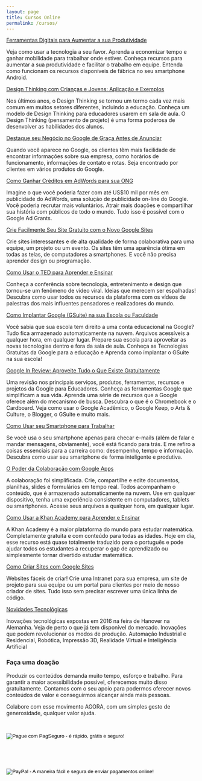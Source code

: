 ```yaml
---
layout: page
title: Cursos Online
permalink: /cursos/
---
```


[Ferramentas Digitais para Aumentar a sua Produtividade](https://academiadosinovadores.com.br/cursoprodutividade)

Veja como usar a tecnologia a seu favor. Aprenda a economizar tempo e ganhar mobilidade para trabalhar onde estiver. Conheça recursos para aumentar a sua produtividade e facilitar o trabalho em equipe. Entenda como funcionam os recursos disponíveis de fábrica no seu smartphone Android.

[Design Thinking com Crianças e Jovens: Aplicação e Exemplos](https://academiadosinovadores.com.br/cursodesignthinking)

Nos últimos anos, o Design Thinking se tornou um termo cada vez mais comum em muitos setores diferentes, incluindo a educação. Conheça um modelo de Design Thinking para educadores usarem em sala de aula. O Design Thinking (pensamento de projeto) é uma forma poderosa de desenvolver as habilidades dos alunos.

[Destaque seu Negócio no Google de Graça Antes de Anunciar](https://academiadosinovadores.com.br/cursomeunegocio)

Quando você aparece no Google, os clientes têm mais facilidade de encontrar informações sobre sua empresa, como horários de funcionamento, informações de contato e rotas. Seja encontrado por clientes em vários produtos do Google.

[Como Ganhar Créditos em AdWords para sua ONG](https://www.udemy.com/como-ganhar-creditos-em-adwords-para-sua-ong/?couponCode=ACADEMY_GRANTS_90)

Imagine o que você poderia fazer com até US$10 mil por mês em publicidade do AdWords, uma solução de publicidade on-line do Google. Você poderia recrutar mais voluntários. Atrair mais doações e compartilhar sua história com públicos de todo o mundo. Tudo isso é possível com o Google Ad Grants.

[Crie Facilmente Seu Site Gratuito com o Novo Google Sites](https://academiadosinovadores.com.br/cursosites)

Crie sites interessantes e de alta qualidade de forma colaborativa para uma equipe, um projeto ou um evento. Os sites têm uma aparência ótima em todas as telas, de computadores a smartphones. E você não precisa aprender design ou programação.

[Como Usar o TED para Aprender e Ensinar](https://www.udemy.com/como-usar-o-ted/)

Conheça a conferência sobre tecnologia, entretenimento e design que tornou-se um fenômeno de vídeo viral. Ideias que merecem ser espalhadas! Descubra como usar todos os recursos da plataforma com os vídeos de palestras dos mais influentes pensadores e realizadores do mundo.

[Como Implantar Google (GSuite) na sua Escola ou Faculdade](https://www.udemy.com/como-implantar-gsuite-na-sua-escola-ou-faculdade/)

Você sabia que sua escola tem direito a uma conta educacional na Google? Tudo fica armazenado automaticamente na nuvem. Arquivos acessíveis a qualquer hora, em qualquer lugar. Prepare sua escola para aproveitar as novas tecnologias dentro e fora da sala de aula. Conheça as Tecnologias Gratuitas da Google para a educação e Aprenda como implantar o GSuite na sua escola!

[Google In Review: Aproveite Tudo o Que Existe Gratuitamente](https://www.udemy.com/google-in-review-para-alem-do-buscador/)

Uma revisão nos principais serviços, produtos, ferramentas, recursos e projetos da Google para Educadores. Conheça  as ferramentas Google que simplificam a sua vida. Aprenda uma série de recursos que a Google oferece além do mecanismo de busca. Descubra o que é o Chromebook e o Cardboard. Veja como usar o Google Acadêmico, o Google Keep, o Arts & Culture, o Blogger, o GSuite e muito mais.

[Como Usar seu Smartphone para Trabalhar](https://inovadores.coursify.me/courses/como-usar-seu-smartphone-para-trabalhar)

Se você usa o seu smartphone apenas para checar e-mails (além de falar e mandar mensagens, obviamente), você está ficando para trás. E me refiro a coisas essenciais para a carreira como: desempenho, tempo e informação. Descubra como usar seu smartphone de forma inteligente e produtiva.

[O Poder da Colaboração com Google Apps](https://inovadores.coursify.me/courses/o-poder-da-colaboracao-com-google-apps)

A colaboração foi simplificada. Crie, compartilhe e edite documentos, planilhas, slides e formulários em tempo real. Todos acompanham o conteúdo, que é armazenado automaticamente na nuvem. Use em qualquer dispositivo, tenha uma experiência consistente em computadores, tablets ou smartphones. Acesse seus arquivos a qualquer hora, em qualquer lugar.

[Como Usar a Khan Academy para Aprender e Ensinar](https://www.udemy.com/como-usar-a-khan-academy/)

A Khan Academy é a maior plataforma do mundo para estudar matemática. Completamente gratuita e com conteúdo para todas as idades. Hoje em dia, esse recurso está quase totalmente traduzido para o português e pode ajudar todos os estudantes a recuperar o gap de aprendizado ou simplesmente tornar divertido estudar matemática.

[Como Criar Sites com Google Sites](https://inovadores.coursify.me/courses/criacao-de-conteudo-com-google-sites)

Websites fáceis de criar! Crie uma Intranet para sua empresa, um site de projeto para sua equipe ou um portal para clientes por meio de nosso criador de sites. Tudo isso sem precisar escrever uma única linha de código.

[Novidades Tecnológicas](https://inovadores.coursify.me/courses/novidades-tecnologicas-automacao-robotica-impressao-3d-e-inteligencia-artificial)

Inovações tecnológicas expostas em 2016 na feira de Hanover na Alemanha. Veja de perto o que já tem disponível do mercado. Inovações que podem revolucionar os modos de produção. Automação Industrial e Residencial, Robótica, Impressão 3D, Realidade Virtual e Inteligência Artificial


### Faça uma doação

Produzir os conteúdos demanda muito tempo, esforço e trabalho. Para garantir a maior acessibilidade possível, oferecemos muito disso gratuitamente. Contamos com o seu apoio para podermos oferecer novos conteúdos de valor e conseguirmos alcançar ainda mais pessoas.

Colabore com esse movimento AGORA, com um simples gesto de generosidade, qualquer valor ajuda.

<div style="width: 100%; margin-left: auto; margin-right: auto;">
<p>&nbsp;</p>
<form action="https://pagseguro.uol.com.br/checkout/v2/donation.html?iot=button" method="post">
	<!-- NÃO EDITE OS COMANDOS DAS LINHAS ABAIXO -->
	<input type="hidden" name="currency" value="BRL">
	<input type="hidden" name="receiverEmail" value="sonovaes511@gmail.com">
	<input type="image" src="https://stc.pagseguro.uol.com.br/public/img/botoes/doacoes/205x30-doar.gif" name="submit" alt="Pague com PagSeguro - é rápido, grátis e seguro!" />
</form>
<form action="https://pagseguro.uol.com.br/checkout/v2/donation.html?iot=button" method="post"><br/>
</form>
<form action="https://pagseguro.uol.com.br/checkout/v2/donation.html?iot=button" method="post"><br/>
</form> 
<!-- FINAL FORMULARIO BOTAO PAGSEGURO -->
<form action="https://www.paypal.com/cgi-bin/webscr" method="post" target="_top">
	<input type="hidden" name="cmd" value="_s-xclick">
	<input type="hidden" name="hosted_button_id" value="8Q3FANTXSE8FY">
	<input type="image" src="https://www.paypalobjects.com/pt_BR/BR/i/btn/btn_donateCC_LG.gif" border="0" name="submit" alt="PayPal - A maneira fácil e segura de enviar pagamentos online!">
	<img alt="" border="0" src="https://www.paypalobjects.com/pt_BR/i/scr/pixel.gif" width="1" height="1">
</form>
              </div>   

